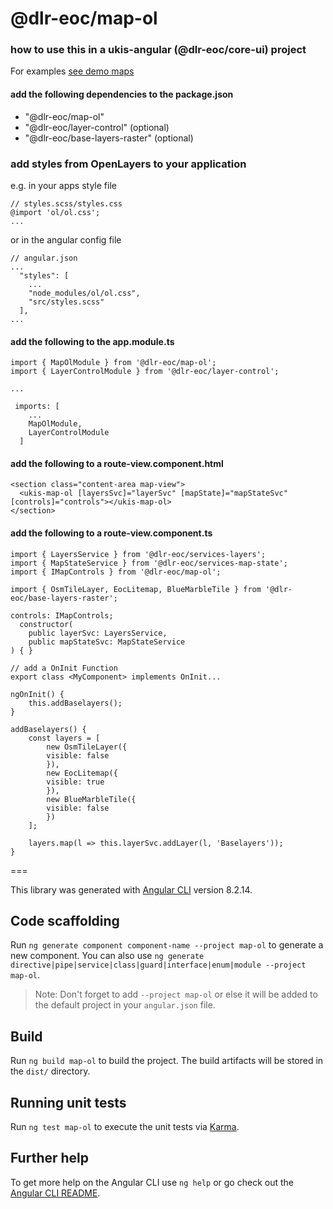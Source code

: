 # @dlr-eoc/map-ol

### how to use this in a ukis-angular (@dlr-eoc/core-ui) project

For examples [see demo maps](../demo-maps/README.md)

#### add the following dependencies to the package.json
- "@dlr-eoc/map-ol"
- "@dlr-eoc/layer-control" (optional)
- "@dlr-eoc/base-layers-raster" (optional)


### add styles from OpenLayers to your application

e.g. in your apps style file
```
// styles.scss/styles.css
@import 'ol/ol.css';
...

```

or in the angular config file
```
// angular.json
...
  "styles": [
    ...
    "node_modules/ol/ol.css",
    "src/styles.scss"
  ],
...

```


#### add the following to the app.module.ts
```
import { MapOlModule } from '@dlr-eoc/map-ol';
import { LayerControlModule } from '@dlr-eoc/layer-control';

...

 imports: [
    ...
    MapOlModule,
    LayerControlModule
  ]
```


#### add the following to a route-view.component.html
```
<section class="content-area map-view">
  <ukis-map-ol [layersSvc]="layerSvc" [mapState]="mapStateSvc" [controls]="controls"></ukis-map-ol>
</section>
```

#### add the following to a route-view.component.ts
```
import { LayersService } from '@dlr-eoc/services-layers';
import { MapStateService } from '@dlr-eoc/services-map-state';
import { IMapControls } from '@dlr-eoc/map-ol';

import { OsmTileLayer, EocLitemap, BlueMarbleTile } from '@dlr-eoc/base-layers-raster';
```


```
controls: IMapControls;
  constructor(
    public layerSvc: LayersService,
    public mapStateSvc: MapStateService
) { }
```

```
// add a OnInit Function
export class <MyComponent> implements OnInit...
```

```
ngOnInit() {
    this.addBaselayers();
}

addBaselayers() {
    const layers = [
        new OsmTileLayer({
        visible: false
        }),
        new EocLitemap({
        visible: true
        }),
        new BlueMarbleTile({
        visible: false
        })
    ];

    layers.map(l => this.layerSvc.addLayer(l, 'Baselayers'));
}
```


===

This library was generated with [Angular CLI](https://github.com/angular/angular-cli) version 8.2.14.

## Code scaffolding

Run `ng generate component component-name --project map-ol` to generate a new component. You can also use `ng generate directive|pipe|service|class|guard|interface|enum|module --project map-ol`.
> Note: Don't forget to add `--project map-ol` or else it will be added to the default project in your `angular.json` file. 

## Build

Run `ng build map-ol` to build the project. The build artifacts will be stored in the `dist/` directory.

## Running unit tests

Run `ng test map-ol` to execute the unit tests via [Karma](https://karma-runner.github.io).

## Further help

To get more help on the Angular CLI use `ng help` or go check out the [Angular CLI README](https://github.com/angular/angular-cli/blob/master/README.md).
